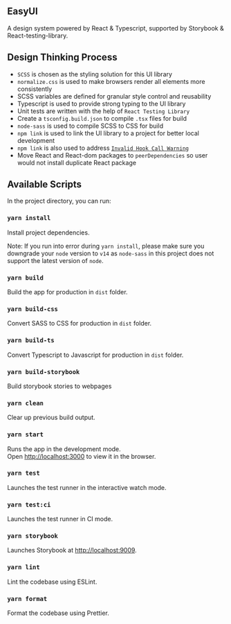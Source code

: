 ## EasyUI

A design system powered by React & Typescript, supported by Storybook & React-testing-library.

## Design Thinking Process

-   `SCSS` is chosen as the styling solution for this UI library
-   `normalize.css` is used to make browsers render all elements more consistently
-   SCSS variables are defined for granular style control and reusability
-   Typescript is used to provide strong typing to the UI library
-   Unit tests are written with the help of `React Testing Library`
-   Create a `tsconfig.build.json` to compile `.tsx` files for build
-   `node-sass` is used to compile SCSS to CSS for build
-   `npm link` is used to link the UI library to a project for better local development
-   `npm link` is also used to address [`Invalid Hook Call Warning`](https://reactjs.org/warnings/invalid-hook-call-warning.html)
-   Move React and React-dom packages to `peerDependencies` so user would not install duplicate React package

## Available Scripts

In the project directory, you can run:

### `yarn install`

Install project dependencies.

Note: If you run into error during `yarn install`, please make sure you downgrade your `node` version to `v14` as `node-sass` in this project does not support the latest version of `node`.

### `yarn build`

Build the app for production in `dist` folder.

### `yarn build-css`

Convert SASS to CSS for production in `dist` folder.

### `yarn build-ts`

Convert Typescript to Javascript for production in `dist` folder.

### `yarn build-storybook`

Build storybook stories to webpages

### `yarn clean`

Clear up previous build output.

### `yarn start`

Runs the app in the development mode.<br />
Open [http://localhost:3000](http://localhost:3000) to view it in the browser.

### `yarn test`

Launches the test runner in the interactive watch mode.

### `yarn test:ci`

Launches the test runner in CI mode.

### `yarn storybook`

Launches Storybook at [http://localhost:9009](http://localhost:9009).

### `yarn lint`

Lint the codebase using ESLint.

### `yarn format`

Format the codebase using Prettier.
